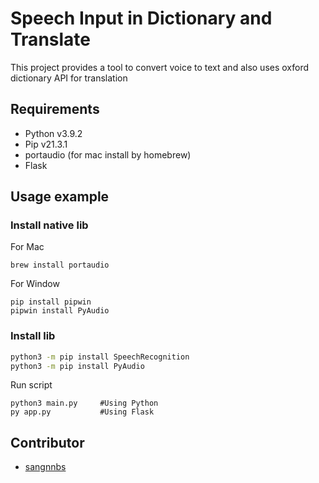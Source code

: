 
# Speech Input in Dictionary and Translate

This project provides a tool to convert voice to text and also uses oxford dictionary API for translation

## Requirements
- Python v3.9.2
- Pip v21.3.1
- portaudio (for mac install by homebrew)
- Flask

## Usage example

### Install native lib

For Mac
```
brew install portaudio
```
For Window
```
pip install pipwin
pipwin install PyAudio
```
### Install lib
```sh
python3 -m pip install SpeechRecognition
python3 -m pip install PyAudio 
```

Run script
```
python3 main.py     #Using Python
py app.py           #Using Flask
```

## Contributor

- [sangnnbs](https://github.com/datdao)
